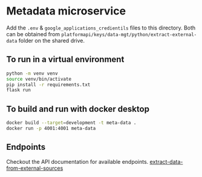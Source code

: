 # Metadata microservice

Add the `.env` & `google_applications_credientils` files to this directory.
Both can be obtained from `platformapi/keys/data-mgt/python/extract-external-data` folder on the shared drive.

## To run in a virtual environment

```bash
python -m venv venv
source venv/bin/activate
pip install -r requirements.txt
flask run
```

## To build and run with docker desktop

```bash
docker build --target=development -t meta-data .
docker run -p 4001:4001 meta-data
```

## Endpoints

Checkout the API documentation for available endpoints.
[extract-data-from-external-sources](https://docs.airqo.net/airqo-platform-api/-Mi1WIQAGi40qdPmLrM7/extract-data-from-external-sources)
